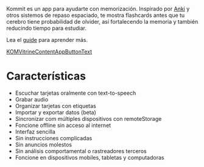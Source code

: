 Kommit es un app para ayudarte con memorización. Inspirado por [Anki](KOM_VITRINE_ANKI_URL) y otros sistemos de repaso espaciado, te mostra flashcards antes que tu cerebro tiene probabilidad de olvider, así fortalecendo la memoria y también reducindo tiempo para estudiar.

Lea el [guide](KOMVitrineTokenGuideURL) para aprender más.

<a class="KOMVitrineContentAppButton OLSKCommonButton OLSKCommonButtonPrimary" href="KOMVitrineTokenReviewURL">KOMVitrineContentAppButtonText</a>

# Características
- Escuchar tarjetas oralmente con text-to-speech
- Grabar audio
- Organizar tarjetas con etiquetas
- Importar y exportar datos (beta)
- Sincronizar com múltiples dispositivos con remoteStorage
- Foncione offline sin acceso al internet
- Interfaz sencilla
- Sin instrucciones complicadas
- Sin anuncios molestos
- Sin análisis comportamental o rastreadores terceros
- Foncione en dispositivos mobiles, tabletas y computadoras
